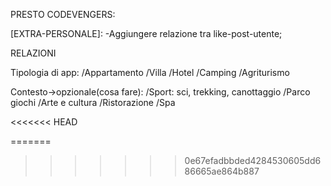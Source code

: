 PRESTO CODEVENGERS:

[EXTRA-PERSONALE]:
-Aggiungere relazione tra like-post-utente;   


RELAZIONI
<!-- - 10 Categorie dell'annuncio pre-compilate [CATEGORIE]:
 Tipologia luogo: [OK]
   /Mare
   /Lago
   /Montagna
   /Neve
   /Deserto
   /Città -->

Tipologia di app:
   /Appartamento
   /Villa
   /Hotel
   /Camping
   /Agriturismo
   
Contesto->opzionale(cosa fare):
  /Sport: sci, trekking, canottaggio
  /Parco giochi
  /Arte e cultura
  /Ristorazione
  /Spa



<<<<<<< HEAD
 
=======


   
>>>>>>> 0e67efadbbded4284530605dd686665ae864b887
